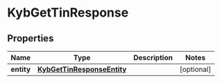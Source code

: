 

# KybGetTinResponse


## Properties

| Name | Type | Description | Notes |
|------------ | ------------- | ------------- | -------------|
|**entity** | [**KybGetTinResponseEntity**](KybGetTinResponseEntity.md) |  |  [optional] |



